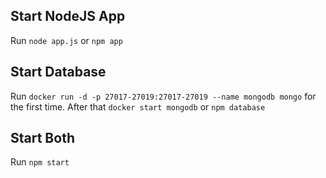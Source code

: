 ## Start NodeJS App
Run `node app.js` or `npm app`

## Start Database
Run `docker run -d -p 27017-27019:27017-27019 --name mongodb mongo` for the first time.
After that `docker start mongodb` or `npm database`

## Start Both
Run `npm start`

